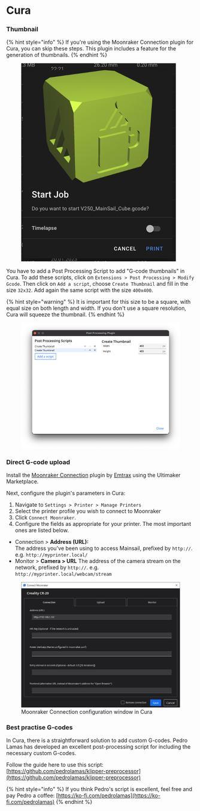 # Cura

### Thumbnail

{% hint style="info" %}
If you're using the Moonraker Connection plugin for Cura, you can skip these steps. This plugin includes a feature for the generation of thumbnails. 
{% endhint %}

<figure><img src="../../.gitbook/assets/image (12).png" alt=""><figcaption></figcaption></figure>

You have to add a Post Processing Script to add "G-code thumbnails" in Cura. To add these scripts, click on `Extensions > Post Processing > Modify Gcode`. Then click on `Add a script`, choose `Create Thumbnail` and fill in the size `32x32`. Add again the same script with the size `400x400`.

{% hint style="warning" %}
It is important for this size to be a square, with equal size on both length and width. If you don't use a square resolution, Cura will squeeze the thumbnail.
{% endhint %}

<figure><img src="../../.gitbook/assets/image (36).png" alt=""><figcaption></figcaption></figure>

### Direct G-code upload

Install the [Moonraker Connection](https://marketplace.ultimaker.com/app/cura/plugins/emtrax/MoonrakerConnection) plugin by [Emtrax](https://github.com/emtrax-ltd) using the Ultimaker Marketplace.

Next, configure the plugin's parameters in Cura:

1. Navigate to `Settings > Printer > Manage Printers`
2. Select the printer profile you wish to connect to Moonraker
3. Click `Connect Moonraker`.
4. Configure the fields as appropriate for your printer. The most important ones are listed below.
  - Connection > **Address (URL):**  
    The address you've been using to access Mainsail, prefixed by `http://`.  
    e.g. `http://myprinter.local/`
  - Monitor > **Camera > URL**
    The address of the camera stream on the network, prefixed by `http://`.
    e.g. `http://myprinter.local/webcam/stream`

<figure><img src="../../.gitbook/assets/cura_moonraker-connection_configuration-window.jpg" alt="Moonraker Connection configuration window in Cura"><figcaption>Moonraker Connection configuration window in Cura</figcaption></figure>

### Best practise G-codes

In Cura, there is a straightforward solution to add custom G-codes. Pedro Lamas has developed an excellent post-processing script for including the necessary custom G-codes.

Follow the guide here to use this script: [https://github.com/pedrolamas/klipper-preprocessor](https://github.com/pedrolamas/klipper-preprocessor)

{% hint style="info" %}
If you think Pedro's script is excellent, feel free and pay Pedro a coffee: [https://ko-fi.com/pedrolamas](https://ko-fi.com/pedrolamas)
{% endhint %}
